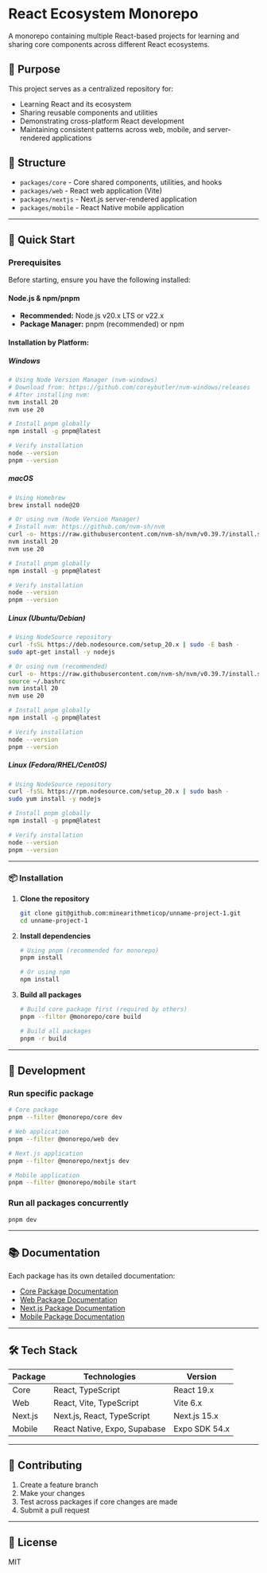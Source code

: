 # React Ecosystem Monorepo

A monorepo containing multiple React-based projects for learning and sharing core components across different React ecosystems.

## 🎯 Purpose

This project serves as a centralized repository for:
- Learning React and its ecosystem
- Sharing reusable components and utilities
- Demonstrating cross-platform React development
- Maintaining consistent patterns across web, mobile, and server-rendered applications

## 📁 Structure

- `packages/core` - Core shared components, utilities, and hooks
- `packages/web` - React web application (Vite)
- `packages/nextjs` - Next.js server-rendered application
- `packages/mobile` - React Native mobile application

---

## 🚀 Quick Start

### Prerequisites

Before starting, ensure you have the following installed:

#### **Node.js & npm/pnpm**
- **Recommended:** Node.js v20.x LTS or v22.x
- **Package Manager:** pnpm (recommended) or npm

#### **Installation by Platform:**

##### **Windows**
```bash
# Using Node Version Manager (nvm-windows)
# Download from: https://github.com/coreybutler/nvm-windows/releases
# After installing nvm:
nvm install 20
nvm use 20

# Install pnpm globally
npm install -g pnpm@latest

# Verify installation
node --version
pnpm --version
```

##### **macOS**
```bash
# Using Homebrew
brew install node@20

# Or using nvm (Node Version Manager)
# Install nvm: https://github.com/nvm-sh/nvm
curl -o- https://raw.githubusercontent.com/nvm-sh/nvm/v0.39.7/install.sh | bash
nvm install 20
nvm use 20

# Install pnpm globally
npm install -g pnpm@latest

# Verify installation
node --version
pnpm --version
```

##### **Linux (Ubuntu/Debian)**
```bash
# Using NodeSource repository
curl -fsSL https://deb.nodesource.com/setup_20.x | sudo -E bash -
sudo apt-get install -y nodejs

# Or using nvm (recommended)
curl -o- https://raw.githubusercontent.com/nvm-sh/nvm/v0.39.7/install.sh | bash
source ~/.bashrc
nvm install 20
nvm use 20

# Install pnpm globally
npm install -g pnpm@latest

# Verify installation
node --version
pnpm --version
```

##### **Linux (Fedora/RHEL/CentOS)**
```bash
# Using NodeSource repository
curl -fsSL https://rpm.nodesource.com/setup_20.x | sudo bash -
sudo yum install -y nodejs

# Install pnpm globally
npm install -g pnpm@latest

# Verify installation
node --version
pnpm --version
```

---

### 📦 Installation

1. **Clone the repository**
   ```bash
   git clone git@github.com:minearithmeticop/unname-project-1.git
   cd unname-project-1
   ```

2. **Install dependencies**
   ```bash
   # Using pnpm (recommended for monorepo)
   pnpm install

   # Or using npm
   npm install
   ```

3. **Build all packages**
   ```bash
   # Build core package first (required by others)
   pnpm --filter @monorepo/core build

   # Build all packages
   pnpm -r build
   ```

---

## 🔧 Development

### Run specific package

```bash
# Core package
pnpm --filter @monorepo/core dev

# Web application
pnpm --filter @monorepo/web dev

# Next.js application
pnpm --filter @monorepo/nextjs dev

# Mobile application
pnpm --filter @monorepo/mobile start
```

### Run all packages concurrently

```bash
pnpm dev
```

---

## 📚 Documentation

Each package has its own detailed documentation:

- [Core Package Documentation](./packages/core/README.md)
- [Web Package Documentation](./packages/web/README.md)
- [Next.js Package Documentation](./packages/nextjs/README.md)
- [Mobile Package Documentation](./packages/mobile/README.md)

---

## 🛠 Tech Stack

| Package | Technologies | Version |
|---------|-------------|---------|
| Core | React, TypeScript | React 19.x |
| Web | React, Vite, TypeScript | Vite 6.x |
| Next.js | Next.js, React, TypeScript | Next.js 15.x |
| Mobile | React Native, Expo, Supabase | Expo SDK 54.x |

---

## 🤝 Contributing

1. Create a feature branch
2. Make your changes
3. Test across packages if core changes are made
4. Submit a pull request

---

## 📝 License

MIT
